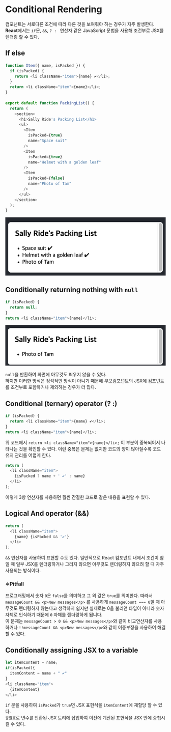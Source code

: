 # Conditional Rendering

컴포넌트는 서로다른 조건에 따라 다른 것을 보여줘야 하는 경우가 자주 발생한다. **React**에서는 `if`문, `&&`, `? : ` 연산자 같은 JavaScript 문법을 사용해 조건부로 JSX를 렌더링 할 수 있다.

## If else

```js
function Item({ name, isPacked }) {
  if (isPacked) {
    return <li className="item">{name} ✔</li>;
  }
  return <li className="item">{name}</li>;
}

export default function PackingList() {
  return (
    <section>
      <h1>Sally Ride's Packing List</h1>
      <ul>
        <Item 
          isPacked={true} 
          name="Space suit" 
        />
        <Item 
          isPacked={true} 
          name="Helmet with a golden leaf" 
        />
        <Item 
          isPacked={false} 
          name="Photo of Tam" 
        />
      </ul>
    </section>
  );
}
```
![Alt text](./image/ConditionalRendering1.png)

## Conditionally returning nothing with `null`
```js
if (isPacked) {
  return null;
}
return <li className="item">{name}</li>;
```
![Alt text](./image/ConditionalRendering2.png)

`null`을 반환하여 화면에 아무것도 띄우지 않을 수 있다.  
하지만 이러한 방식은 정석적인 방식이 아니기 때문에 부모컴포넌트의 JSX에 컴포넌트를 조건부로 포함하거나 제외하는 경우가 더 많다.  

## Conditional (ternary) operator (? :)
```js
if (isPacked) {
  return <li className="item">{name} ✔</li>;
}
return <li className="item">{name}</li>;
```
위 코드에서 `return <li className="item">{name}</li>;` 이 부분이 중복되어서 나타나는 것을 확인할 수 있다. 이런 중복은 문제는 없지만 코드의 양이 많아질수록 코드 유지 관리를 어렵게 한다.
```js
return (
  <li className="item">
    {isPacked ? name + ' ✔' : name}
  </li>
);
```
이렇게 3항 연산자를 사용하면 훨씬 간결한 코드로 같은 내용을 표현할 수 있다.
## Logical And operator (&&)
```js
return (
  <li className="item">
    {name} {isPacked && '✔'}
  </li>
);
```
`&&` 연산자를 사용하여 표현할 수도 있다. 일반적으로 React 컴포넌트 내에서 조건이 참일 때 일부 JSX를 렌더링하거나 그러지 않으면 아무것도 렌더링하지 않으려 할 때 자주 사용되는 방식이다.  
  
### ※Pitfall
프로그래밍에서 숫자 `0`은 `false`를 의미하고 그 외 값은 `true`를 의미한다. 따라서 `messageCount && <p>New messages</p>` 를 사용하게 `messageCount === 0`일 때 아무것도 렌더링하지 않는다고 생각하지 쉽지만 실제로는 0을 불리언 타입이 아니라 숫자 자체로 인식하기 때문에 `0` 자체를 렌더링하게 됩니다.  
이 문제는 `messageCount > 0 && <p>New messages</p>`와 같이 비교연산자를 사용하거나 `!!messageCount && <p>New messages</p>`와 같이 이중부정을 사용하여 해결할 수 있다.
## Conditionally assigning JSX to a variable
```js
let itemContent = name;
if(isPacked){
  itemContent = name + " ✔"
}
<li className="item">
  {itemContent}
</li>
```
`if` 문을 사용하여 `isPacked`가 `true`면 JSX 표현식을 `itemContent`에 재할당 할 수 있다.  
`중괄호`로 변수를 반환된 JSX 트리에 삽입하여 이전에 계산된 표현식을 JSX 안에 중첩시킬 수 있다.